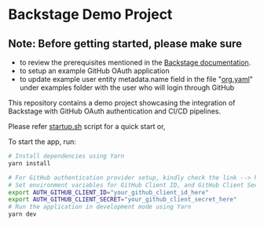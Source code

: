 # Backstage Demo Project

## Note: Before getting started, please make sure
- to review the prerequisites mentioned in the [Backstage documentation](https://backstage.io/docs/getting-started/#prerequisites).
- to setup an example GitHub OAuth application 
- to update example user entity metadata.name field in the file "[org.yaml](examples/org.yaml)" under examples folder with the user who will login through GitHub

This repository contains a demo project showcasing the integration of Backstage with GitHub OAuth authentication and CI/CD pipelines.

Please refer [startup.sh](startup.sh) script for a quick start or,

To start the app, run:

```sh
# Install dependencies using Yarn
yarn install

# For GitHub authentication provider setup, kindly check the link --> https://backstage.io/docs/auth/github/provider
# Set environment variables for GitHub Client ID, and GitHub Client Secret
export AUTH_GITHUB_CLIENT_ID="your_github_client_id_here"
export AUTH_GITHUB_CLIENT_SECRET="your_github_client_secret_here"
# Run the application in development mode using Yarn
yarn dev
```

